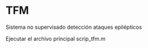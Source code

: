 # TFM
Sistema no supervisado detección ataques epilépticos

Ejecutar el archivo principal scrip_tfm.m
